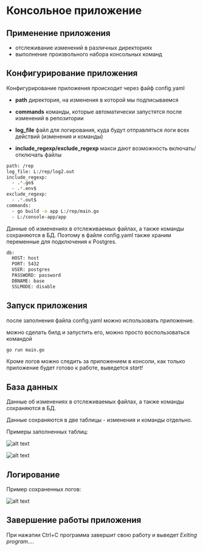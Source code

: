# Консольное приложение

## Применение приложения
- отслеживание изменений в различных директориях
- выполнение произвольного набора консольных команд

## Конфигурирование приложения

Конфигурирование приложения происходит через файф config.yaml

- **path** директория, на изменения в которой мы подписываемся

- **commands** команды, которые автоматически запустятся после изменений в репозитории

- **log_file** файл для логирования, куда будут отправляться логи всех действий (изменения и команды)

- **include_regexp/exclude_regexp** макси дают возможность включать/отключать файлы

```sh
path: /rep
log_file: L:/rep/log2.out
include_regexp:
  - .*.go$
  - .*.env$
exclude_regexp:
  - .*.out$
commands:
  - go build -o app L:/rep/main.go
  - L:/console-app/app
```

Данные об изменениях в отслеживаемых файлах, а также команды сохраняются в БД. Поэтому в файле config.yaml также храним переменные для подключения к Postgres.

```sh
db:
  HOST: host
  PORT: 5432
  USER: postgres
  PASSWORD: password
  DBNAME: base
  SSLMODE: disable
```

## Запуск приложения

после заполнения файла config.yaml можно использовать приложение.

можно сделать билд и запустить его, можно просто воспользоваться командой

```sh
go run main.go
```

Кроме логов можно следить за приложением в консоли, как только приложение будет готово к работе, выведется _start!_

## База данных

Данные об изменениях в отслеживаемых файлах, а также команды сохраняются в БД. 

Данные сохраняются в две таблицы - изменения и команды отдельно.

Примеры заполненных таблиц:

![alt text](https://sun9-43.userapi.com/impg/vCctfSob9m-F0zak7YwPeVOfFkIRFOqmcROqpw/lveOVqkg60w.jpg?size=579x119&quality=95&sign=33955f71eb5303de0bcfe6391e7954e1&type=album)

![alt text](https://sun9-56.userapi.com/impg/mGLTsXQ66AeyeTlZzkyFaSk10FtfiYS_p4rK9A/66-F0rZmUEE.jpg?size=433x153&quality=95&sign=77f11e182c75c5d1b785662780fe443f&type=album)

## Логирование

Пример сохраненных логов:

![alt text](https://sun9-76.userapi.com/impg/aQRdMGB83IOV_MpSVK0DX3pPPEIfCmWKGPqyQg/k7Wf1ZmG9AY.jpg?size=618x99&quality=95&sign=969a0688c71bc2d1af4e8584c0b4ccd8&type=album)

## Завершение работы приложения

При нажатии  Ctrl+C программа завершит свою работу и выведет _Exiting program..._.

